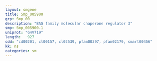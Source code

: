 ```yaml
---
layout: smgene
title: Smp_005900
grp: Smp_00
description: "BAG family molecular chaperone regulator 3"
smp: Smp_005900.1
uniprot: "G4V719"
length:   927
cdd: "cd00201, cl00157, cl02539, pfam00397, pfam02179, smart00456"
kk: ns
categories: sm
---
```

